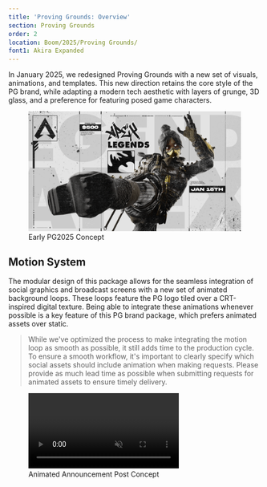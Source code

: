 ```yaml
---
title: 'Proving Grounds: Overview'
section: Proving Grounds
order: 2
location: Boom/2025/Proving Grounds/
font1: Akira Expanded
---
```


In January 2025, we redesigned Proving Grounds with a new set of visuals, animations, and templates. This new direction retains the core style of the PG brand, while adapting a modern tech aesthetic with layers of grunge, 3D glass, and a preference for featuring posed game characters.

<figure><img src="/src/assets/img/PG2025/example.png" alt="">
<figcaption>Early PG2025 Concept</figcaption></figure>

## Motion System

The modular design of this package allows for the seamless integration of social graphics and broadcast screens with a new set of animated background loops. These loops feature the PG logo tiled over a CRT-inspired digital texture. Being able to integrate these animations whenever possible is a key feature of this PG brand package, which prefers animated assets over static.

<blockquote>While we've optimized the process to make integrating the motion loop as smooth as possible, it still adds time to the production cycle. To ensure a smooth workflow, it's important to clearly specify which social assets should include animation when making requests. Please provide as much lead time as possible when submitting requests for animated assets to ensure timely delivery.</blockquote>
<figure>
    <video autoplay loop muted playsinline>
        <source src="/src/assets/img/PG2025/ApexExample.mp4" type="video/mp4">
        Your browser does not support the video tag.
      </video><figcaption>Animated Announcement Post Concept</figcaption>
</figure>
